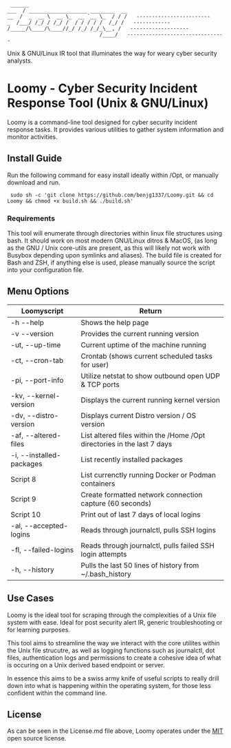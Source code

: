 ```
 ______                                 
___  / ___________________ ________  __
__  /  _  __ \  __ \_  __ `__ \_  / / /   ------------------------
_  /___/ /_/ / /_/ /  / / / / /  /_/ /   ------------
/_____/\____/\____//_/ /_/ /_/_\__, /   -------------------
                              /____/   --------------------------------
```
Unix & GNU/Linux IR tool that illuminates the way for weary cyber security analysts. 

# Loomy - Cyber Security Incident Response Tool (Unix & GNU/Linux)

Loomy is a command-line tool designed for cyber security incident response tasks. It provides various utilities to gather system information and monitor activities.

## Install Guide
Run the following command for easy install ideally within /Opt, or manually download and run.

``` sudo sh -c 'git clone https://github.com/benjg1337/Loomy.git && cd Loomy && chmod +x build.sh && ./build.sh'```

### Requirements
This tool will enumerate through directories within linux file structures using bash. It should work on most modern GNU/Linux ditros & MacOS, (as long as the GNU / Unix core-utils are present, as this will likely not work with Busybox depending upon symlinks and aliases). The build file is created for Bash and ZSH, if anything else is used, please manually source the script into your configuration file. 

## Menu Options
| Loomyscript              | Return       |
| -------------------------| ------------- |
| -h --help                | Shows the help page |
| -v --version             | Provides the current running version |
| -ut, --up-time           | Current uptime of the machine running |
| -ct, --cron-tab          | Crontab (shows current scheduled tasks for user) |
| -pi, --port-info         | Utilize netstat to show outbound open UDP & TCP ports |
| -kv, --kernel-version    | Displays the current running kernel version |
| -dv, --distro-version    | Displays current Distro version / OS version |
| -af, --altered-files     | List altered files within the /Home /Opt directories in the last 7 days|
| -i, --installed-packages | List recently installed packages |
| Script 8                 | List currenctly running Docker or Podman containers |
| Script 9                 | Create formatted network connection capture (60 seconds) |
| Script 10                | Print out of last 7 days of local logins |
| -al, --accepted-logins   | Reads through journalctl, pulls SSH logins |
| -fl, --failed-logins     | Reads through journalctl, pulls failed SSH login attempts |
| -h, --history            | Pulls the last 50 lines of history from ~/.bash_history |

## Use Cases

Loomy is the ideal tool for scraping through the complexities of a Unix file system with ease. Ideal for post security alert IR, generic troubleshooting or for learning purposes. 

This tool aims to streamline the way we interact with the core utilites within the Unix file strucutre, as well as logging functions such as journalctl, dot files, authentication logs and permissions to create a cohesive idea of what is occuring on a Unix derived based endpoint or server.

In essence this aims to be a swiss army knife of useful scripts to really drill down into what is happening within the operating system, for those less confident within the command line. 

## License 

As can be seen in the License.md file above, Loomy operates under the [MIT](https://opensource.org/license/mit) open source license. 

